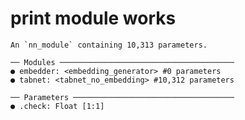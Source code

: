 # print module works

    An `nn_module` containing 10,313 parameters.
    
    ── Modules ───────────────────────────────────────
    ● embedder: <embedding_generator> #0 parameters
    ● tabnet: <tabnet_no_embedding> #10,312 parameters
    
    ── Parameters ────────────────────────────────────
    ● .check: Float [1:1]

